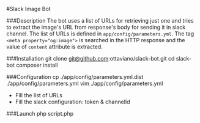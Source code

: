 #Slack Image Bot

###Description
The bot uses a list of URLs for retrieving just one and tries to extract the image's URL from response's body
for sending it in slack channel.
The list of URLs is defined in `app/config/parameters.yml`.
The tag `<meta property="og:image">` is searched in the HTTP response and the value of `content` attribute is extracted.

###Installation
    git clone git@github.com:ottaviano/slack-bot.git
    cd slack-bot
    composer install

###Configuration
    cp ./app/config/parameters.yml.dist ./app/config/parameters.yml
    vim ./app/config/parameters.yml

- Fill the list of URLs
- Fill the slack configuration: token & channelId

###Launch
    php script.php
